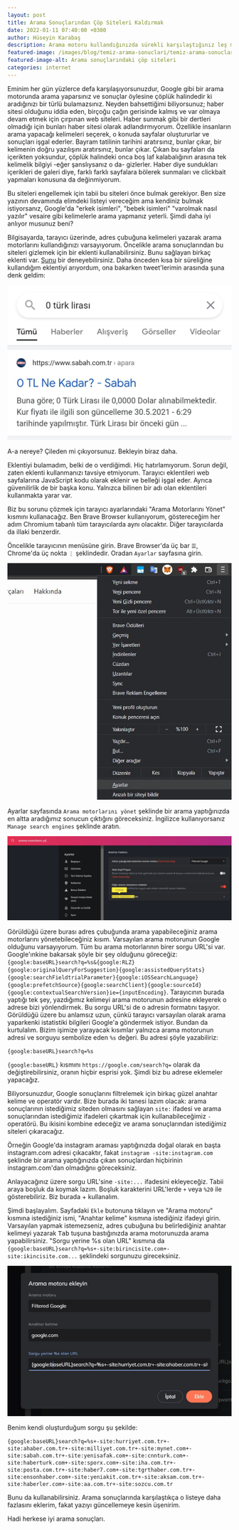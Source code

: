 ```yaml
---
layout: post
title: Arama Sonuçlarından Çöp Siteleri Kaldırmak
date: 2022-01-11 07:40:00 +0300
author: Hüseyin Karabaş
description: Arama motoru kullandığınızda sürekli karşılaştığınız leş manzarayı engellemek
featured-image: /images/blog/temiz-arama-sonuclari/temiz-arama-sonuclari-cover.png
featured-image-alt: Arama sonuçlarındaki çöp siteleri
categories: internet
---
```


Eminim her gün yüzlerce defa karşılaşıyorsunuzdur, Google gibi bir arama motorunda arama yaparsınız ve sonuçlar öylesine çöplük halindedir ki aradığınızı bir türlü bulamazsınız. Neyden bahsettiğimi biliyorsunuz; haber sitesi olduğunu iddia eden, birçoğu çağın gerisinde kalmış ve var olmaya devam etmek için çırpınan web siteleri. Haber sunmak gibi bir dertleri olmadığı için bunları haber sitesi olarak adlandırmıyorum. Özellikle insanların arama yapacağı kelimeleri seçerek, o konuda sayfalar oluştururlar ve sonuçları işgal ederler. Bayram tatilinin tarihini aratırsınız, bunlar çıkar, bir kelimenin doğru yazılışını aratırsınız, bunlar çıkar. Çıkan bu sayfaları da içerikten yoksundur, çöplük halindeki onca boş laf kalabalığının arasına tek kelimelik bilgiyi -eğer şanslıysanız o da- gizlerler. Haber diye sundukları içerikleri de galeri diye, farklı farklı sayfalara bölerek sunmaları ve clickbait yapmaları konusuna da değinmiyorum.

Bu siteleri engellemek için tabii bu siteleri önce bulmak gerekiyor. Ben size yazının devamında elimdeki listeyi vereceğim ama kendiniz bulmak istiyorsanız, Google'da "erkek isimleri", "bebek isimleri" "varolmak nasıl yazılır" vesaire gibi kelimelerle arama yapmanız yeterli. Şimdi daha iyi anlıyor musunuz beni?

Bilgisayarda, tarayıcı üzerinde, adres çubuğuna kelimeleri yazarak arama motorlarını kullandığınızı varsayıyorum. Öncelikle arama sonuçlarından bu siteleri gizlemek için bir eklenti kullanabilirsiniz. Bunu sağlayan birkaç eklenti var. [Şunu](https://chrome.google.com/webstore/detail/personal-blocklistnot-by/cbbbhelcpfjhdcncigdlkabmjbgokmpg?hl=en) bir deneyebilirsiniz. Daha önceden kısa bir süreliğine kullandığım eklentiyi arıyordum, ona bakarken tweet'lerimin arasında şuna denk geldim:

![0 Dolar kaç TL](/images/blog/temiz-arama-sonuclari/temiz-arama-sonuclari-1.jpg)

A-a nereye? Çileden mi çıkıyorsunuz. Bekleyin biraz daha.

Eklentiyi bulamadım, belki de o verdiğimdi. Hiç hatırlamıyorum. Sorun değil, zaten eklenti kullanmanızı tavsiye etmiyorum. Tarayıcı eklentileri web sayfalarına JavaScript kodu olarak eklenir ve belleği işgal eder. Ayrıca güvenilirlik de bir başka konu. Yalnızca bilinen bir adı olan eklentileri kullanmakta yarar var.

Biz bu sorunu çözmek için tarayıcı ayarlarındaki "Arama Motorlarını Yönet" kısmını kullanacağız. Ben Brave Browser kullanıyorum, göstereceğim her adım Chromium tabanlı tüm tarayıcılarda aynı olacaktır. Diğer tarayıcılarda da illaki benzerdir.

Öncelikle tarayıcının menüsüne girin. Brave Browser'da üç bar ``☰``, Chrome'da üç nokta ``⋮`` şeklindedir. Oradan ``Ayarlar`` sayfasına girin.

![Brave Browser menüsü](/images/blog/temiz-arama-sonuclari/temiz-arama-sonuclari-2.jpg)

Ayarlar sayfasında ``Arama motorlarını yönet`` şeklinde bir arama yaptığınızda en altta aradığımız sonucun çıktığını göreceksiniz. İngilizce kullanıyorsanız ``Manage search engines`` şeklinde aratın.

![Arama motorlarını yönet](/images/blog/temiz-arama-sonuclari/temiz-arama-sonuclari-3.jpg)

Görüldüğü üzere burası adres çubuğunda arama yapabileceğiniz arama motorlarını yönetebileceğiniz kısım. Varsayılan arama motorunun Google olduğunu varsayıyorum. Tüm bu arama motorlarının birer sorgu URL'si var. Google'ınkine bakarsak şöyle bir şey olduğunu göreceğiz: ``{google:baseURL}search?q=%s&{google:RLZ}{google:originalQueryForSuggestion}{google:assistedQueryStats}{google:searchFieldtrialParameter}{google:iOSSearchLanguage}{google:prefetchSource}{google:searchClient}{google:sourceId}{google:contextualSearchVersion}ie={inputEncoding}``. Tarayıcının burada yaptığı tek şey, yazdığımız kelimeyi arama motorunun adresine ekleyerek o adrese bizi yönlendirmek. Bu sorgu URL'si de o adresin formatını taşıyor. Görüldüğü üzere bu anlamsız uzun, çünkü tarayıcı varsayılan olarak arama yaparkenki istatistiki bilgileri Google'a göndermek istiyor. Bundan da kurtulalım. Bizim işimize yarayacak kısımlar yalnızca arama motorunun adresi ve sorguyu sembolize eden ``%s`` değeri. Bu adresi şöyle yazabiliriz:
```
{google:baseURL}search?q=%s
```

``{google:baseURL}`` kısmını ``https://google.com/search?q=`` olarak da değiştirebilirsiniz, oranın hiçbir esprisi yok. Şimdi biz bu adrese eklemeler yapacağız.

Biliyorsunuzdur, Google sonuçlarını filtrelemek için birkaç güzel anahtar kelime ve operatör vardır. Bize burada iki tanesi lazım olacak: arama sonuçlarının istediğimiz siteden olmasını sağlayan ``site:`` ifadesi ve arama sonuçlarından istediğimiz ifadeleri çıkartmak için kullanabileceğimiz ``-`` operatörü. Bu ikisini kombine edeceğiz ve arama sonuçlarından istediğimiz siteleri çıkaracağız.

Örneğin Google'da instagram araması yaptığınızda doğal olarak en başta instagram.com adresi çıkacaktır, fakat ``instagram -site:instagram.com`` şeklinde bir arama yaptığınızda çıkan sonuçlardan hiçbirinin instagram.com'dan olmadığnıı göreceksiniz.

Anlayacağınız üzere sorgu URL'sine ``-site:...`` ifadesini ekleyeceğiz. Tabii araya boşluk da koymak lazım. Boşluk karakterini URL'lerde ``+`` veya ``%20`` ile gösterebiliriz. Biz burada + kullanalım.

Şimdi başlayalım. Sayfadaki ``Ekle`` butonuna tıklayın ve "Arama motoru" kısmına istediğiniz ismi, "Anahtar kelime" kısmına istediğiniz ifadeyi girin. Varsayılan yapmak istemezseniz, adres çubuğuna bu belirlediğiniz anahtar kelimeyi yazarak <kbd>Tab</kbd> tuşuna bastığınızda arama motorunuzda arama yapabilirsiniz. "Sorgu yerine %s olan URL" kısmına da ``{google:baseURL}search?q=%s+-site:birincisite.com+-site:ikincisite.com...`` şeklindeki sorgunuzu gireceksiniz.

![Arama motoru ekle](/images/blog/temiz-arama-sonuclari/temiz-arama-sonuclari-4.jpg)

Benim kendi oluşturduğum sorgu şu şekilde:
```
{google:baseURL}search?q=%s+-site:hurriyet.com.tr+-site:ahaber.com.tr+-site:milliyet.com.tr+-site:mynet.com+-site:sabah.com.tr+-site:yenisafak.com+-site:cnnturk.com+-site:haberturk.com+-site:sporx.com+-site:iha.com.tr+-site:posta.com.tr+-site:haber7.com+-site:tgrthaber.com.tr+-site:ensonhaber.com+-site:yeniakit.com.tr+-site:aksam.com.tr+-site:haberler.com+-site:aa.com.tr+-site:sozcu.com.tr
```

Bunu da kullanabilirsiniz. Arama sonuçlarında karşılaştıkça o listeye daha fazlasını eklerim, fakat yazıyı güncellemeye kesin üşenirim.

Hadi herkese iyi arama sonuçları.